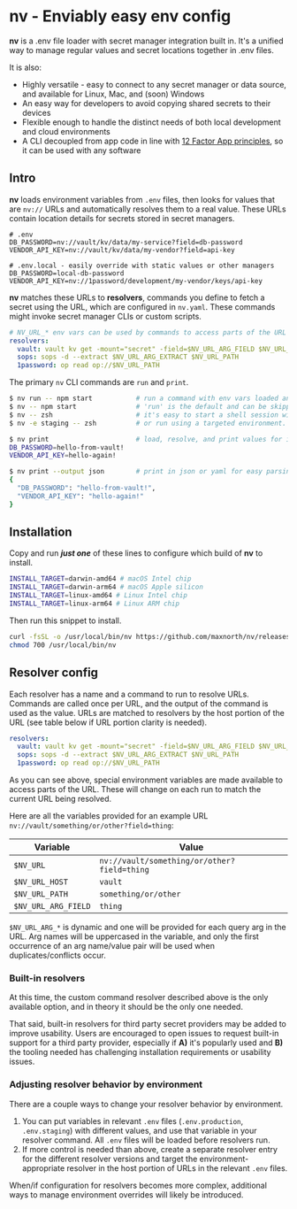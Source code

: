 # nv - Enviably easy env config

**nv** is a .env file loader with secret manager integration built in. It's a unified way to manage regular values and secret locations together in .env files.

It is also:

- Highly versatile - easy to connect to any secret manager or data source, and available for Linux, Mac, and (soon) Windows
- An easy way for developers to avoid copying shared secrets to their devices
- Flexible enough to handle the distinct needs of both local development and cloud environments
- A CLI decoupled from app code in line with [12 Factor App principles](https://12factor.net/config), so it can be used with any software

## Intro

**nv** loads environment variables from `.env` files, then looks for values that are `nv://` URLs and automatically resolves them to a real value. These URLs contain location details for secrets stored in secret managers.

```dotenv
# .env
DB_PASSWORD=nv://vault/kv/data/my-service?field=db-password
VENDOR_API_KEY=nv://vault/kv/data/my-vendor?field=api-key
```

```dotenv
# .env.local - easily override with static values or other managers
DB_PASSWORD=local-db-password
VENDOR_API_KEY=nv://1password/development/my-vendor/keys/api-key
```

**nv** matches these URLs to **resolvers**, commands you define to fetch a secret using the URL, which are configured in `nv.yaml`. These commands might invoke secret manager CLIs or custom scripts.

```yaml
# NV_URL_* env vars can be used by commands to access parts of the URL
resolvers:
  vault: vault kv get -mount="secret" -field=$NV_URL_ARG_FIELD $NV_URL_PATH
  sops: sops -d --extract $NV_URL_ARG_EXTRACT $NV_URL_PATH
  1password: op read op://$NV_URL_PATH
```

The primary `nv` CLI commands are `run` and `print`.

```bash
$ nv run -- npm start           # run a command with env vars loaded and resolved.
$ nv -- npm start               # 'run' is the default and can be skipped for convenience.
$ nv -- zsh                     # it's easy to start a shell session with vars loaded.
$ nv -e staging -- zsh          # or run using a targeted environment.

$ nv print                      # load, resolve, and print values for inspection.
DB_PASSWORD=hello-from-vault!
VENDOR_API_KEY=hello-again!

$ nv print --output json        # print in json or yaml for easy parsing by applications.
{
  "DB_PASSWORD": "hello-from-vault!",
  "VENDOR_API_KEY": "hello-again!"
}
```

## Installation

<!-- need a solution for distributing the CLI -->

Copy and run **_just one_** of these lines to configure which build of **nv** to install.

```bash
INSTALL_TARGET=darwin-amd64 # macOS Intel chip
INSTALL_TARGET=darwin-arm64 # macOS Apple silicon
INSTALL_TARGET=linux-amd64 # Linux Intel chip
INSTALL_TARGET=linux-arm64 # Linux ARM chip
```

Then run this snippet to install.

```bash
curl -fsSL -o /usr/local/bin/nv https://github.com/maxnorth/nv/releases/latest/download/$INSTALL_TARGET-nv
chmod 700 /usr/local/bin/nv
```

## Resolver config

Each resolver has a name and a command to run to resolve URLs. Commands are called once per URL, and the output of the command is used as the value. URLs are matched to resolvers by the host portion of the URL (see table below if URL portion clarity is needed).

```yaml
resolvers:
  vault: vault kv get -mount="secret" -field=$NV_URL_ARG_FIELD $NV_URL_PATH
  sops: sops -d --extract $NV_URL_ARG_EXTRACT $NV_URL_PATH
  1password: op read op://$NV_URL_PATH
```

As you can see above, special environment variables are made available to access parts of the URL. These will change on each run to match the current URL being resolved.

Here are all the variables provided for an example URL `nv://vault/something/or/other?field=thing`:

| Variable            | Value                                       |
| ------------------- | ------------------------------------------- |
| `$NV_URL`           | `nv://vault/something/or/other?field=thing` |
| `$NV_URL_HOST`      | `vault`                                     |
| `$NV_URL_PATH`      | `something/or/other`                        |
| `$NV_URL_ARG_FIELD` | `thing`                                     |

`$NV_URL_ARG_*` is dynamic and one will be provided for each query arg in the URL. Arg names will be uppercased in the variable, and only the first occurrence of an arg name/value pair will be used when duplicates/conflicts occur.

### Built-in resolvers

At this time, the custom command resolver described above is the only available option, and in theory it should be the only one needed.

That said, built-in resolvers for third party secret providers may be added to improve usability. Users are encouraged to open issues to request built-in support for a third party provider, especially if **A)** it's popularly used and **B)** the tooling needed has challenging installation requirements or usability issues.

### Adjusting resolver behavior by environment

There are a couple ways to change your resolver behavior by environment.

1. You can put variables in relevant `.env` files (`.env.production`, `.env.staging`) with different values, and use that variable in your resolver command. All `.env` files will be loaded before resolvers run.
2. If more control is needed than above, create a separate resolver entry for the different resolver versions and target the environment-appropriate resolver in the host portion of URLs in the relevant `.env` files.

When/if configuration for resolvers becomes more complex, additional ways to manage environment overrides will likely be introduced.
